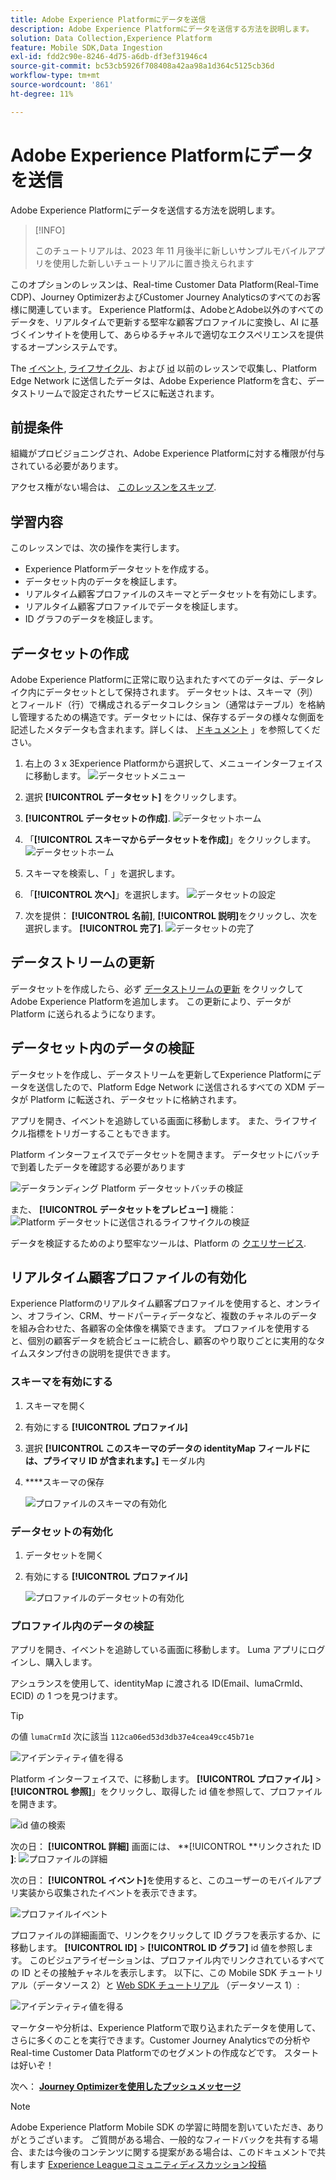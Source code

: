 ```yaml
---
title: Adobe Experience Platformにデータを送信
description: Adobe Experience Platformにデータを送信する方法を説明します。
solution: Data Collection,Experience Platform
feature: Mobile SDK,Data Ingestion
exl-id: fdd2c90e-8246-4d75-a6db-df3ef31946c4
source-git-commit: bc53cb5926f708408a42aa98a1d364c5125cb36d
workflow-type: tm+mt
source-wordcount: '861'
ht-degree: 11%

---
```


# Adobe Experience Platformにデータを送信

Adobe Experience Platformにデータを送信する方法を説明します。

>[!INFO]
>
> このチュートリアルは、2023 年 11 月後半に新しいサンプルモバイルアプリを使用した新しいチュートリアルに置き換えられます

このオプションのレッスンは、Real-time Customer Data Platform(Real-Time CDP)、Journey OptimizerおよびCustomer Journey Analyticsのすべてのお客様に関連しています。 Experience Platformは、AdobeとAdobe以外のすべてのデータを、リアルタイムで更新する堅牢な顧客プロファイルに変換し、AI に基づくインサイトを使用して、あらゆるチャネルで適切なエクスペリエンスを提供するオープンシステムです。

The [イベント](events.md), [ライフサイクル](lifecycle-data.md)、および [id](identity.md) 以前のレッスンで収集し、Platform Edge Network に送信したデータは、Adobe Experience Platformを含む、データストリームで設定されたサービスに転送されます。


## 前提条件

組織がプロビジョニングされ、Adobe Experience Platformに対する権限が付与されている必要があります。

アクセス権がない場合は、 [このレッスンをスキップ](install-sdks.md).

## 学習内容

このレッスンでは、次の操作を実行します。

* Experience Platformデータセットを作成する。
* データセット内のデータを検証します。
* リアルタイム顧客プロファイルのスキーマとデータセットを有効にします。
* リアルタイム顧客プロファイルでデータを検証します。
* ID グラフのデータを検証します。


## データセットの作成

Adobe Experience Platformに正常に取り込まれたすべてのデータは、データレイク内にデータセットとして保持されます。 データセットは、スキーマ（列）とフィールド（行）で構成されるデータコレクション（通常はテーブル）を格納し管理するための構造です。データセットには、保存するデータの様々な側面を記述したメタデータも含まれます。詳しくは、 [ドキュメント](https://experienceleague.adobe.com/docs/experience-platform/catalog/datasets/overview.html?lang=ja) 」を参照してください。

1. 右上の 3 x 3Experience Platformから選択して、メニューインターフェイスに移動します。
   ![データセットメニュー](assets/mobile-dataset-menu.png)

1. 選択 **[!UICONTROL データセット]** をクリックします。

1. **[!UICONTROL データセットの作成]**.
   ![データセットホーム](assets/mobile-dataset-home.png)

1. 「**[!UICONTROL スキーマからデータセットを作成]**」をクリックします。
   ![データセットホーム](assets/mobile-dataset-create.png)

1. スキーマを検索し、「 」を選択します。

1. 「**[!UICONTROL 次へ]**」を選択します。
   ![データセットの設定](assets/mobile-dataset-configure.png)

1. 次を提供： **[!UICONTROL 名前]**, **[!UICONTROL 説明]**&#x200B;をクリックし、次を選択します。 **[!UICONTROL 完了]**.
   ![データセットの完了](assets/mobile-dataset-finish.png)

## データストリームの更新

データセットを作成したら、必ず [データストリームの更新](create-datastream.md) をクリックしてAdobe Experience Platformを追加します。 この更新により、データが Platform に送られるようになります。

## データセット内のデータの検証

データセットを作成し、データストリームを更新してExperience Platformにデータを送信したので、Platform Edge Network に送信されるすべての XDM データが Platform に転送され、データセットに格納されます。

アプリを開き、イベントを追跡している画面に移動します。 また、ライフサイクル指標をトリガーすることもできます。

Platform インターフェイスでデータセットを開きます。 データセットにバッチで到着したデータを確認する必要があります

![データランディング Platform データセットバッチの検証](assets/mobile-platform-dataset-batches.png)

また、 **[!UICONTROL データセットをプレビュー]** 機能：
![Platform データセットに送信されるライフサイクルの検証](assets/mobile-lifecycle-platform-dataset.png)

データを検証するためのより堅牢なツールは、Platform の [クエリサービス](https://experienceleague.adobe.com/docs/platform-learn/tutorials/queries/explore-data.html?lang=ja).

## リアルタイム顧客プロファイルの有効化

Experience Platformのリアルタイム顧客プロファイルを使用すると、オンライン、オフライン、CRM、サードパーティデータなど、複数のチャネルのデータを組み合わせた、各顧客の全体像を構築できます。 プロファイルを使用すると、個別の顧客データを統合ビューに統合し、顧客のやり取りごとに実用的なタイムスタンプ付きの説明を提供できます。

### スキーマを有効にする

1. スキーマを開く
1. 有効にする **[!UICONTROL プロファイル]**
1. 選択 **[!UICONTROL このスキーマのデータの identityMap フィールドには、プライマリ ID が含まれます。]** モーダル内
1. ****&#x200B;スキーマの保存

   ![プロファイルのスキーマの有効化](assets/mobile-platform-profile-schema.png)

### データセットの有効化

1. データセットを開く
1. 有効にする **[!UICONTROL プロファイル]**

   ![プロファイルのデータセットの有効化](assets/mobile-platform-profile-dataset.png)

### プロファイル内のデータの検証

アプリを開き、イベントを追跡している画面に移動します。 Luma アプリにログインし、購入します。

アシュランスを使用して、identityMap に渡される ID(Email、lumaCrmId、ECID) の 1 つを見つけます。

>[!TIP]
>
>   の値 `lumaCrmId` 次に該当 `112ca06ed53d3db37e4cea49cc45b71e`


![アイデンティティ値を得る](assets/mobile-platform-identity.png)

Platform インターフェイスで、に移動します。 **[!UICONTROL プロファイル]** > **[!UICONTROL 参照]**」をクリックし、取得した id 値を参照して、プロファイルを開きます。

![id 値の検索](assets/mobile-platform-profile-lookup.png)

次の日： **[!UICONTROL 詳細]** 画面には、 **[!UICONTROL **&#x200B;リンクされた ID **]**:
![プロファイルの詳細](assets/mobile-platform-profile-details.png)

次の日： **[!UICONTROL イベント]**&#x200B;を使用すると、このユーザーのモバイルアプリ実装から収集されたイベントを表示できます。

![プロファイルイベント](assets/mobile-platform-profile-events.png)


プロファイルの詳細画面で、リンクをクリックして ID グラフを表示するか、に移動します。 **[!UICONTROL ID]** > **[!UICONTROL ID グラフ]** id 値を参照します。 このビジュアライゼーションは、プロファイル内でリンクされているすべての ID とその接触チャネルを表示します。 以下に、この Mobile SDK チュートリアル（データソース 2）と [Web SDK チュートリアル](https://experienceleague.adobe.com/docs/platform-learn/implement-web-sdk/overview.html?lang=ja) （データソース 1）:

![アイデンティティ値を得る](assets/mobile-platform-profile-identitygraph.png)

マーケターや分析は、Experience Platformで取り込まれたデータを使用して、さらに多くのことを実行できます。Customer Journey Analyticsでの分析やReal-time Customer Data Platformでのセグメントの作成などです。 スタートは好いぞ！

次へ： **[Journey Optimizerを使用したプッシュメッセージ](journey-optimizer-push.md)**

>[!NOTE]
>
>Adobe Experience Platform Mobile SDK の学習に時間を割いていただき、ありがとうございます。 ご質問がある場合、一般的なフィードバックを共有する場合、または今後のコンテンツに関する提案がある場合は、このドキュメントで共有します [Experience Leagueコミュニティディスカッション投稿](https://experienceleaguecommunities.adobe.com/t5/adobe-experience-platform-data/tutorial-discussion-implement-adobe-experience-cloud-in-mobile/td-p/443796)

